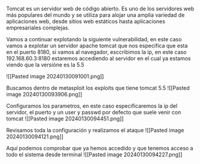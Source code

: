 Tomcat es un servidor web de código abierto. Es uno de los servidores web más populares del mundo y se utiliza para alojar una amplia variedad de aplicaciones web, desde sitios web estáticos hasta aplicaciones empresariales complejas.

Vamos a continuar explotando la siguiente vulnerabilidad, en este caso vamos a explotar un servidor apache tomcat que nos especifica que esta en el puerto 8180, si vamos al navegador, esccribimos la ip, en este caso 192.168.60.3:8180 estaremos accediendo al servidor en el cual ya estamos viendo que la versióne es la 5.5

![[Pasted image 20240130091001.png]]

Buscamos dentro de metasploit los exploits que tiene tomcat 5.5
![[Pasted image 20240130093906.png]]

Configuramos los parametros, en este caso especificaremos la ip del servidor, el puerto y un user y passwd por defecto que suele venir con tomcat
![[Pasted image 20240130094451.png]]

Revisamos toda la configuración y realizamos el ataque
![[Pasted image 20240130094121.png]]

Aquí podemos comprobar que ya hemos accedido y que tenemos acceso a todo el sistema desde terminal
![[Pasted image 20240130094227.png]]

